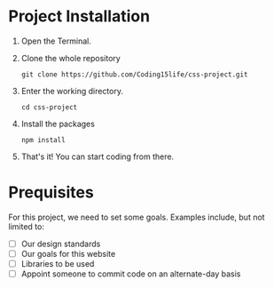 # Project Installation

1. Open the Terminal.

2. Clone the whole repository

    `git clone https://github.com/Coding15life/css-project.git`

3. Enter the working directory. 

    `cd css-project`

4. Install the packages

    `npm install`

5. That's it! You can start coding from there.

# Prequisites

For this project, we need to set some goals. Examples include, but not limited to:

- [ ] Our design standards
- [ ] Our goals for this website
- [ ] Libraries to be used
- [ ] Appoint someone to commit code on an alternate-day basis
